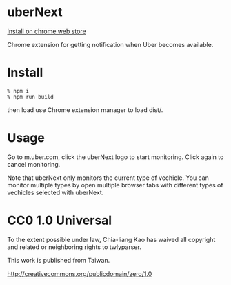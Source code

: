 uberNext
======

[Install on chrome web store](https://chrome.google.com/webstore/detail/jjfmdmihlopbdahppjepejbjjphjfdca)

Chrome extension for getting notification when Uber becomes available.

# Install

    % npm i
    % npm run build

then load use Chrome extension manager to load dist/.

# Usage

Go to m.uber.com, click the uberNext logo to start monitoring.  Click again to cancel monitoring.

Note that uberNext only monitors the current type of vechicle.  You can monitor multiple types by open multiple browser tabs with different types of vechicles selected with uberNext.

# CC0 1.0 Universal

To the extent possible under law, Chia-liang Kao has waived all copyright
and related or neighboring rights to twlyparser.

This work is published from Taiwan.

http://creativecommons.org/publicdomain/zero/1.0
